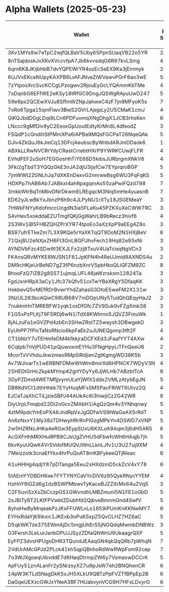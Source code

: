 # Alpha Wallets (2025-05-23)

| Wallet | Risk Score | Backtesting ROI (SOL) | Portfolio Value (USD) | SOL Balance | Farming Attempts / Total Tokens | Farming Ratio (%) | Median/Avg Risk of Last 10 Tokens | Median/Avg MC of Last 10 Tokens | Winrate (%) | ROI (%) | ROI (1D) (%) | Win Rate 1D (%) | Tokens (1D) | ROI (7D) (%) | Win Rate 7D (%) | Tokens (7D) | ROI (30D) (%) | Win Rate 30D (%) | Tokens (30D) | Realized Gains (USD) | Unrealized Gains (USD) | Median/Avg Holding Time (min) | Buy Size | Median/Avg Profit % Per Trade | Median/Avg Loss % Per Trade |
|----------|----------|----------|----------|----------|----------|----------|----------|----------|----------|----------|----------|----------|----------|----------|----------|----------|----------|----------|----------|----------|----------|----------|----------|----------|----------|
| 3Kv1MYs8w7eTpC2wjfQLBaV5Uby65PpnSUaqVB22o5YR | 28.07 | 439.74% | $11861.45 | 48.3620 | 0 / 31 | 0.00% | 0.00/0.70 | $13.84M/$36.59M | 70.97% | 8.78% | 8.37% | 66.67% | 1 | 32.06% | 57.14% | 2 | 652.15% | 72.00% | 19 | $5878.48 | $-154.12 | 1129.18/7929.67 | $286.35 | 2.98%/26.14% | -23.94%/-26.72% |
| 8nTSajdoskJxXKvXVccvfpA7Jb6kvvsdqG6R97kvLSmg | 42.00 | 44.75% | $142973.48 | 6.4978 | 0 / 12 | 0.00% | 0.00/0.38 | $1.01B/$2.52B | 66.67% | 75.72% | 0.01% | 100.00% | 0 | 0.01% | 100.00% | 0 | 468.42% | 100.00% | 2 | $119009.97 | $24944.80 | 12601.24/81165.92 | $2942.41 | 54.10%/96.95% | -97.15%/-97.03% |
| 6qm6K8JKijbhbB7dvYQPEWrYR4ozEcSeEX9Ka3jEmmyk | 26.49 | 9.92% | $31282.00 | 56.1864 | 2 / 417 | 0.48% | 5.00/3.80 | $1.69M/$3.31M | 53.48% | 13.29% | 3.18% | 57.14% | 12 | 14.66% | 57.47% | 62 | 299.95% | 62.18% | 169 | $240709.42 | $9604.48 | 463.43/5585.13 | $733.34 | 20.89%/32.95% | -26.76%/-35.70% |
| 6UJVxEKceNUpyKAXPB6LvAFJNveZiWVawvPGrF6ao3wE | 50.11 | 6.51% | $36670.24 | 16.0484 | 9 / 381 | 2.36% | 5.00/5.20 | $11.53K/$297.44K | 48.29% | 42.37% | 0.59% | 33.33% | 2 | 9.05% | 68.75% | 14 | 1498.97% | 56.79% | 75 | $44093.37 | $3838.06 | 17.06/660.41 | $124.06 | 24.79%/51.24% | -28.70%/-33.39% |
| 7zYtposXrcSvcKCCgLPzogwv2RjouEyGcLYQAmmKbTMe | 43.87 | 6.40% | $3625.00 | 10.5686 | 0 / 32 | 0.00% | 0.00/0.50 | $16.41M/$40.47M | 75.00% | 17.69% | 0.15% | 50.00% | 0 | 1.69% | 100.00% | 0 | 157.04% | 65.00% | 16 | $9282.50 | $2462.70 | 1340.97/7838.21 | $417.09 | 16.91%/45.07% | -17.37%/-22.97% |
| 7xDqnbG6EFfWE2eKSy18tRfGC9DngJQSWgRAyuUwD247 | 52.05 | 5.58% | $48860.38 | 272.0247 | 25 / 273 | 9.16% | 5.50/5.70 | $14.77K/$56.23K | 52.75% | 29.28% | 0.01% | 53.33% | 12 | 54.94% | 51.76% | 81 | 100.00% | 52.75% | 273 | $107044.51 | $35544.13 | 14.04/449.68 | $712.86 | -/- | -/- |
| 59e9px2QCEwXVJu8SffmWZNpJahweC4zF7jn9MFyoK5s | 79.67 | 4.87% | $1348.10 | 7.5103 | 1 / 19 | 5.26% | 4.50/4.40 | $4.15K/$8.51K | 57.89% | 39.60% | 0.00% | 0.00% | 0 | 3.17% | 50.00% | 2 | 17.79% | 50.00% | 8 | $3213.07 | $-9.73 | 16.41/113.95 | $257.77 | 138.18%/142.13% | -69.10%/-63.13% |
| 7xRo6Tpga15qmFiwv3BwS2GVrLAjejpLy2U5CMaK1cmJ | 46.10 | 4.80% | $48409.62 | 265.6248 | 0 / 138 | 0.00% | 5.00/5.60 | $35.33K/$385.07K | 61.59% | 185.33% | 1.37% | 42.86% | 4 | 3.14% | 52.00% | 22 | 58.11% | 56.90% | 56 | $31044.86 | $741.72 | 212.91/9544.86 | $92.98 | 96.34%/335.62% | -62.41%/-65.71% |
| GiKQJbdDGgLDqi9LCn6PDFuvmqXNgDhgX1JCB3rhsKen | 66.21 | 3.80% | $1649.73 | 8.3123 | 1 / 35 | 2.86% | 4.00/4.50 | $7.59K/$12.44K | 45.71% | 19.79% | 3.92% | 100.00% | 1 | 10.41% | 75.00% | 8 | 100.00% | 45.71% | 35 | $1664.29 | $7.05 | 9.38/159.12 | $185.30 | -/- | -/- |
| LNccc9gMfDiv9yC2EeoxGpUoutEdtyKrMn8L4dfeodZ | 37.00 | 2.01% | $10190.60 | 56.0000 | 0 / 23 | 0.00% | 0.00/0.00 | $10.48M/$18.26M | 52.17% | 10.77% | 0.00% | 0.00% | 0 | 4.45% | 85.71% | 0 | 11.39% | 30.00% | 9 | $11008.07 | $282.02 | 10572.45/15461.09 | $1418.29 | 18.04%/33.29% | -17.20%/-16.46% |
| FSQdP1cGndihStPMmXPa6iAPBa9MQsFGCPaT26NqeQAk | 51.08 | 0.88% | $3363.15 | 18.7456 | 2 / 167 | 1.20% | 4.50/4.70 | $147.68K/$455.10K | 63.47% | 17.47% | 4.31% | 100.00% | 4 | 6.20% | 75.00% | 20 | 293.11% | 62.37% | 92 | $5786.91 | $246.88 | 60.91/500.72 | $77.01 | 18.88%/27.34% | -23.55%/-25.55% |
| DJiv4ZkQuJ6kJmCq13DFcjAeubscByWnbdARJmDDaok6 | 18.31 | 0.59% | $8690.11 | 5.9141 | 0 / 72 | 0.00% | 0.00/0.40 | $10.75M/$115.27M | 45.83% | 9.24% | 6.31% | 100.00% | 1 | 32.36% | 75.00% | 1 | 212.56% | 66.67% | 3 | $10202.25 | $-66.82 | 417.69/10132.09 | $327.98 | 20.15%/50.81% | -26.17%/-36.25% |
| ABXkLLRwNVCRrYdyCRastCrrebtHXrP9YWRKCUwjFLFR | 45.00 | 0.56% | $2495.90 | 12.6731 | 3 / 85 | 3.53% | 4.50/4.20 | $1.60M/$2.61M | 71.76% | 17.07% | 3.05% | 100.00% | 5 | 6.46% | 73.91% | 17 | 100.00% | 71.76% | 85 | $15777.71 | $1016.23 | 142.76/1154.78 | $299.76 | -/- | -/- |
| EVhdFEF2uSoH7EGGosHhTiYE68D5kibsJURbrgmXNkV6 | 48.04 | 0.51% | $964.83 | 5.3551 | 0 / 19 | 0.00% | 0.00/2.00 | $12.13M/$165.48M | 63.16% | 129.41% | 0.00% | 100.00% | 0 | 16.69% | 100.00% | 4 | 2418.42% | 73.33% | 12 | $2470.44 | $401.58 | 4326.46/13778.73 | $73.78 | 27.82%/42.04% | -14.59%/-32.74% |
| 3Fki2gTbdT3YQQzGkE3nJA2djU3ijsfCw7EYprqroBGP | 53.02 | 0.00% | $16837.89 | 65.2843 | 1 / 35 | 2.86% | 3.00/2.80 | $5.69K/$62.35K | 45.71% | 254.09% | 30.36% | 50.00% | 2 | 111.13% | 46.67% | 15 | 1193.39% | 43.75% | 32 | $4863.58 | $-54.60 | 11.25/97.34 | $31.93 | 15492.41%/15492.41% | -7.34%/-7.34% |
| 7jmWWt2ZGNLhJq7dXKEnDexvG2nnrweBsg6WU3FqFqKS | 53.79 | 0.00% | $9797.81 | 54.0722 | 1 / 15 | 6.67% | 3.50/3.40 | $676.61K/$29.85M | 66.67% | 62.80% | 0.00% | 0.00% | 0 | 19.66% | 66.67% | 2 | 214.13% | 71.43% | 7 | $4216.03 | $-0.51 | 681.63/3562.89 | $354.84 | 19.11%/273.89% | -19.90%/-30.58% |
| HDXPp7hAB6Ab7JABkxt4ahRpxgqmAo55zaPwiFQzd798 | 73.75 | 0.00% | $1249.20 | 6.8986 | 0 / 27 | 0.00% | 4.00/4.80 | $24.21K/$90.77K | 55.56% | 32.39% | -0.00% | 0.00% | 0 | -0.00% | 0.00% | 1 | -0.00% | 0.00% | 1 | $1104.26 | $424.48 | 172.70/431.94 | $106.40 | 69.71%/1860.85% | -93.28%/-73.18% |
| 3mkkWtrBqTnMbvDNrDkwmELREgqcM3Niq5mHe4yuasnB | 77.05 | 0.00% | $15979.78 | 87.8167 | 5 / 51 | 9.80% | 5.50/4.40 | $26.19K/$2.69M | 66.67% | 1799.28% | 1.43% | 100.00% | 0 | 4.14% | 100.00% | 1 | 206.71% | 60.61% | 33 | $96156.33 | $-3.66 | 11.33/558.45 | $63.48 | 7543.71%/257751.10% | -75.34%/-65.57% |
| ED62yJLwBkYxJbnzP6h9c4JLPyNU1rXTy18JSGEMeaY | 39.00 | 0.00% | $12087007597504432.00 | 6.1583 | 0 / 12 | 0.00% | 0.00/0.00 | $47.07M/$215.41M | 50.00% | 140.47% | 4.34% | 100.00% | 1 | 1.30% | 50.00% | 1 | 1.30% | 50.00% | 1 | $2542.20 | $-275.34 | 29161.60/53597.36 | $38.63 | 147.07%/795.76% | -60.04%/-56.20% |
| 7HWkFNYyKdofmccUcgdN3ia5FLeKu45PZKXuXeCWW7RC | 36.75 | -0.00% | $5745.98 | 32.0125 | 0 / 27 | 0.00% | 0.00/1.80 | $14.35M/$25.43M | 81.48% | 3.25% | 14.77% | 66.67% | 0 | 20.88% | 62.50% | 3 | 100.00% | 81.48% | 27 | $1848.76 | $235.83 | 1557.32/4517.34 | $197.95 | -/- | -/- |
| S4vHev5xokddaEZUTmgfQKjGgWahrLB9bRecz3hivf6 | 44.83 | -0.03% | $52012.80 | 213.9149 | 1 / 304 | 0.33% | 2.00/2.70 | $4.30K/$830.16K | 54.93% | 37.88% | 0.39% | 75.00% | 1 | 5.95% | 62.50% | 4 | 10.40% | 69.33% | 26 | $43953.79 | $967.28 | 43218.78/59083.85 | $176.57 | 43.31%/120.54% | -33.26%/-38.21% |
| 2S3Wv1iB5FHBZQHZPrXYR74tpoEo3aXzXpP9aEEg4Z8o | 32.32 | -0.07% | $8181.01 | 20.1324 | 0 / 15 | 0.00% | 0.00/0.00 | $239.21M/$912.67M | 80.00% | 7.09% | -0.00% | 0.00% | 0 | 31.50% | 62.50% | 0 | 110.08% | 77.78% | 1 | $14858.69 | $139.09 | 180654.22/191159.38 | $601.00 | 15.88%/21.65% | -6.98%/-9.35% |
| BS97ufrETkeZm7L3X9KQe5rYaXKTqQT9DoM2N1HXjBeV | 61.48 | -0.33% | $8266.58 | 41.0988 | 0 / 24 | 0.00% | 4.50/4.60 | $20.19K/$1.46B | 45.83% | 48.39% | 0.00% | 0.00% | 0 | 11.22% | 100.00% | 0 | 19.13% | 100.00% | 2 | $2837.58 | $71.24 | 220.55/6416.60 | $107.81 | 438.74%/15771.04% | -42.92%/-45.54% |
| 71Qxj8U2eNXjxZH6Ft3GnLBGFUhvFech19Hq82e95xNi | 31.67 | -0.38% | $16165.68 | 59.0184 | 0 / 25 | 0.00% | 0.00/0.00 | $933.67M/$1.24B | 72.00% | 12.00% | 4.21% | 50.00% | 0 | 20.29% | 66.67% | 2 | 49.08% | 71.43% | 2 | $29802.59 | $2549.16 | 130177.09/137577.74 | $642.01 | 20.79%/67.57% | -4.06%/-15.96% |
| AYNDVbFzc4SDw9t3EXJLFx2zj8TxuV4UaTcixqNgVCn3 | 35.85 | -0.40% | $9035.92 | 25.1729 | 0 / 20 | 0.00% | 0.00/0.00 | $30.96M/$48.75M | 80.00% | 16.28% | 0.05% | 50.00% | 0 | 10.29% | 55.56% | 4 | 1397.96% | 80.00% | 14 | $71156.20 | $1485.91 | 9176.20/11904.94 | $1074.34 | 48.08%/85.42% | -0.11%/-0.11% |
| FKAnsQRvMYKE8WJSN1F81JpKFN4h4ReUJmid8AXNDS4u | 24.33 | -0.63% | $43772.30 | 10.3090 | 0 / 39 | 0.00% | 0.00/1.00 | $1.26B/$12.10B | 48.72% | 44.76% | 3.39% | 85.71% | 2 | 29.59% | 83.33% | 3 | 60.81% | 51.43% | 30 | $21651.43 | $4361.51 | 5297.81/26943.85 | $198.57 | 31.54%/96.26% | -42.59%/-42.59% |
| DM9cHKjeUrBeND7gZ3fP6nzbXnrV5pbHkoQLiQFZM9ZC | 84.86 | -0.64% | $1752.85 | 8.7032 | 3 / 30 | 10.00% | 5.00/5.70 | $5.19K/$21.75K | 66.67% | 20.91% | 0.00% | 0.00% | 0 | 8.01% | 44.44% | 9 | 100.00% | 66.67% | 30 | $2258.35 | $25.91 | 27.47/356.40 | $288.69 | -/- | -/- |
| BhooFzQ7iZB2g8SS71ujmqLUFL46jaWzrsksm12824Ta | 37.00 | -0.67% | $35656.38 | 45.0070 | 0 / 32 | 0.00% | 0.00/1.00 | $294.09M/$1.09B | 56.25% | 6.97% | 0.02% | 33.33% | 0 | 0.96% | 50.00% | 0 | 7.46% | 62.50% | 3 | $13117.66 | $3405.09 | 14000.66/76206.90 | $150.85 | 15.37%/85.69% | -19.49%/-43.89% |
| FgdJxnHRpX3aCy1Jfc37kQfv51cxTwYBeXRgY5DfaqKK | 32.69 | -0.68% | $30544.91 | 114.9275 | 43 / 495 | 8.69% | 5.00/4.80 | $2.47M/$4.10M | 55.56% | 11.33% | 0.54% | 78.57% | 2 | 3.01% | 75.00% | 13 | 85.83% | 56.02% | 134 | $335797.80 | $18873.63 | 823.04/20316.11 | $1302.15 | 11.32%/27.89% | -13.76%/-25.52% |
| HxkbevQ5vMEfRDrBvwrYhdZahasG3DtoE5weFM2X131w | 36.29 | -0.82% | $9710.26 | 54.0944 | 0 / 43 | 0.00% | 0.00/0.90 | $99.12M/$407.38M | 51.16% | 26.14% | 0.00% | 100.00% | 0 | 17.70% | 100.00% | 0 | 18.19% | 71.43% | 0 | $56956.08 | $2819.46 | 3420.22/56434.75 | $1345.97 | 29.52%/52.05% | -21.81%/-30.30% |
| 3NzUL283bcAQieC98UB68V7mDGpUNy5TudQhQEqyHaJ2 | 24.24 | -0.92% | $4335.21 | 19.9563 | 0 / 313 | 0.00% | 0.00/0.50 | $11.55M/$15.99M | 47.28% | 1.38% | 6.04% | 48.94% | 11 | 25.55% | 47.13% | 33 | 1146.43% | 49.31% | 225 | $2089.84 | $226.83 | 2452.14/12075.66 | $114.39 | 3.97%/5.08% | -5.43%/-9.31% |
| 7nukknHnTMREBFW1yqk1osDfGfc7ZV9Suk9vFZgXmk38 | 35.42 | -1.09% | $23795.93 | 40.0642 | 0 / 20 | 0.00% | 4.50/3.60 | $1.91M/$4.50M | 45.00% | 14.62% | 1.78% | 100.00% | 0 | 61.19% | 41.67% | 7 | 227.42% | 50.00% | 11 | $22706.74 | $1375.95 | 408.01/17357.64 | $996.40 | 59.33%/89.63% | -12.25%/-11.75% |
| F1G5xPzPLKj79F5RDj6wN1iTdX8KWtnno5JQVZ3FmuWk | 19.15 | -1.15% | $17256.09 | 66.2483 | 1 / 188 | 0.53% | 0.00/0.00 | $17.37M/$37.91M | 56.38% | 2.30% | 0.83% | 58.82% | 1 | 3.19% | 76.92% | 1 | 6.19% | 60.00% | 26 | $32490.93 | $2104.98 | 4791.09/21894.94 | $115.31 | 4.28%/15.62% | -4.74%/-10.91% |
| 8jALzuFa1eGVZPd4zbEn3SHwZRstTZ5waysh3DBwgekD | 37.35 | -1.27% | $1079.69 | 6.0131 | 1 / 107 | 0.93% | 0.00/1.90 | $4.33M/$72.48M | 62.62% | 13.66% | 0.37% | 50.00% | 1 | 0.29% | 50.00% | 5 | 199.41% | 62.50% | 20 | $19729.38 | $140.17 | 71.08/8713.74 | $144.28 | 11.22%/17.22% | -21.32%/-35.38% |
| EyUhPP7fPicTaNoRNcio6kpFaEk2uJUNEQgonp3tft2F | 47.16 | -1.60% | $20710.10 | 19.6205 | 32 / 400 | 8.00% | 0.00/1.50 | $138.24K/$2.22M | 58.00% | 15.53% | 0.29% | 65.38% | 0 | 1.17% | 74.19% | 4 | 14.60% | 70.83% | 47 | $41126.23 | $-31.79 | 5461.90/37901.84 | $75.37 | 15.86%/34.96% | -12.15%/-15.93% |
| CT1bNzY7uTEHmfeDM4kfkkjraDCFXEd3JFaafYYT4AXw | 40.02 | -1.64% | $5969.83 | 27.2416 | 2 / 69 | 2.90% | 0.00/0.50 | $18.45M/$28.18M | 50.72% | 0.63% | 0.72% | 60.00% | 0 | 7.16% | 54.55% | 1 | 461.72% | 52.38% | 25 | $2208.41 | $50.93 | 5113.02/12053.68 | $250.95 | 1.83%/2.74% | -2.68%/-13.36% |
| 6Cqtpb7nVjPUD41pQjuwoxmEYHu3FNgHpyLiTFnQeeU6 | 21.92 | -1.75% | $8454.99 | 45.6676 | 0 / 395 | 0.00% | 2.00/2.50 | $4.96M/$14.05M | 55.70% | 3.04% | 2.07% | 62.50% | 6 | 5.09% | 58.14% | 32 | 28.64% | 58.09% | 114 | $5124.97 | $384.35 | 661.45/12363.12 | $110.81 | 6.52%/12.32% | -6.44%/-9.95% |
| McorTxVVhduJkwzmeoRMpSiRdjienZgtKgmgWD38K5b | 35.44 | -1.81% | $4230.49 | 7.7872 | 0 / 46 | 0.00% | 0.00/0.00 | $104.29M/$486.27M | 52.17% | 22.28% | 0.00% | 0.00% | 0 | 17.12% | 66.67% | 0 | 98.86% | 70.00% | 1 | $16368.30 | $250.70 | 7530.38/31605.68 | $252.83 | 25.17%/165.13% | -54.54%/-52.03% |
| Av7WJivarTx1wERBNFDMwWhWm8mirXd6HPNCK7WDyV3N | 48.22 | -2.11% | $8352.85 | 29.8453 | 3 / 35 | 8.57% | 4.00/2.80 | $1.37M/$7.38M | 65.71% | 10.22% | 0.92% | 100.00% | 1 | 29.90% | 80.00% | 3 | 40.11% | 55.56% | 9 | $2031.47 | $-104.60 | 42.32/1666.69 | $217.05 | 15.65%/18.16% | -19.20%/-20.14% |
| 25HEDtGrHcZkpkMYmp42grtYDyYy6JjWLHb7ABzbtTcA | 62.33 | -2.19% | $4059.20 | 14.2895 | 0 / 70 | 0.00% | 4.00/2.80 | $58.27K/$2.55M | 54.29% | 20.50% | 1.58% | 100.00% | 1 | 5.09% | 55.56% | 7 | 71237.42% | 54.29% | 69 | $21422.95 | $948.49 | 85.62/2985.41 | $300.90 | -/- | -0.70%/-0.70% |
| 3DyPZDmd4WETMfjjvymULeYjWfX1ddx2VMLzAtybEgJN | 50.28 | -2.59% | $4717.24 | 11.4868 | 0 / 19 | 0.00% | 0.00/0.00 | $431.03M/$1.02B | 47.37% | 16.25% | -0.00% | 0.00% | 0 | -0.00% | 0.00% | 0 | 4.32% | 100.00% | 0 | $1613.80 | $-43.34 | 133080.73/120261.82 | $164.49 | 145.78%/232.94% | -76.79%/-65.54% |
| DB8KdVCt1dthHhkk7EYyHuqMFsSM5PacFRiWT6Utvz2Q | 44.08 | -2.66% | $1493.69 | 6.7986 | 0 / 39 | 0.00% | 0.00/0.60 | $16.86M/$22.91M | 51.28% | 11.89% | 3.74% | 66.67% | 1 | 3.68% | 57.14% | 3 | 341.43% | 78.26% | 13 | $3543.66 | $85.39 | 6016.01/20831.42 | $39.36 | 11.35%/22.39% | -9.89%/-15.89% |
| EJCeTJaXhCTiLjzieSBPJ44AUkAc6i3hiwjiCz2G42WR | 67.85 | -2.83% | $2230.93 | 12.4290 | 3 / 36 | 8.33% | 2.50/2.30 | $4.70K/$14.75K | 55.56% | 35.61% | 0.00% | 0.00% | 0 | 51.56% | 50.00% | 10 | 100.00% | 55.56% | 36 | $1903.03 | $-0.52 | 8.31/399.33 | $129.17 | -/- | -/- |
| DiyUrpLFmqbd22Di2oGcvZMAbH1iAgQzQm4v3YNhqnwy | 58.60 | -2.96% | $4149.71 | 12.3033 | 0 / 36 | 0.00% | 3.50/3.00 | $262.97K/$252.82M | 52.78% | 38.80% | 0.33% | 57.14% | 1 | 10.90% | 60.00% | 10 | 100.00% | 52.78% | 36 | $18729.07 | $1746.80 | 1437.49/3985.90 | $169.61 | -/- | -/- |
| 4ztM9pdcYmEoPXA6JndRpVxJgGDfwVS9tWaGaAX5rRdT | 52.51 | -3.17% | $11707.31 | 52.7737 | 1 / 34 | 2.94% | 4.00/3.60 | $31.35K/$4.92M | 55.88% | 39.05% | 5.10% | 100.00% | 1 | 102.23% | 57.14% | 7 | 871.34% | 53.85% | 26 | $7414.43 | $371.60 | 8.69/116.14 | $439.76 | 54.85%/76.51% | -71.18%/-65.32% |
| An6zNxxY1My38zTDHwyHRrRnPiGzgMPkYn4DSWD7xVNP | 52.88 | -3.49% | $10290.20 | 57.3294 | 9 / 160 | 5.62% | 4.50/3.80 | $543.49K/$12.06M | 60.00% | 20.40% | 1.90% | 66.67% | 0 | 1.25% | 20.00% | 2 | 17.12% | 59.09% | 18 | $34053.27 | $3856.00 | 105.49/2589.94 | $393.82 | 21.83%/47.04% | -56.44%/-58.14% |
| 2w5HZRNzJHKa4eRGw3EypSUxU6KXLoA9Aqm3j6dH5AR5 | 61.90 | -3.81% | $2258.01 | 9.2848 | 34 / 655 | 5.19% | 4.50/4.20 | $5.40K/$7.25K | 50.53% | 4.97% | 1.24% | 81.82% | 2 | 17.90% | 43.90% | 63 | 148.36% | 46.59% | 247 | $4955.52 | $212.64 | 21.43/990.04 | $98.48 | 7.72%/13.13% | -5.61%/-9.47% |
| AcGXFHhMRXHuiRPB8CJsUgZVHU5dFbwfcWh6HAqjb7jh | 52.73 | -3.87% | $8289.86 | 13.4714 | 6 / 68 | 8.82% | 4.00/2.90 | $813.84K/$2.22M | 55.88% | 16.38% | 20.05% | 85.71% | 4 | 21.09% | 64.00% | 24 | 50.80% | 54.90% | 46 | $7344.20 | $3543.81 | 125.75/1698.56 | $683.04 | 55.87%/1363.15% | -17.37%/-29.37% |
| 6kvKyuUQwK4VrSVdofMUQVJWnLLknLJfv1U3U27uj9XM | 45.82 | -4.34% | $4174.68 | 13.0352 | 42 / 570 | 7.37% | 4.00/3.80 | $5.22K/$6.27K | 47.54% | 3.95% | 5.11% | 59.26% | 34 | 181.06% | 51.85% | 180 | 100.00% | 47.54% | 570 | $3865.57 | $82.55 | 190.93/814.58 | $149.39 | -/- | -/- |
| 7Meizzotk3cnaEfYkx4hrPuQoAT8mKBFykeeQTjRieac | 69.08 | -4.40% | $1637.68 | 9.1238 | 1 / 25 | 4.00% | 4.00/3.30 | $107.94K/$1.20M | 60.00% | 14.50% | 0.01% | 100.00% | 0 | 11.86% | 71.43% | 6 | 1889.62% | 65.22% | 21 | $1865.64 | $0.00 | 55.21/5278.71 | $150.81 | -/- | -75.46%/-73.87% |
| A1uHHHg4qdjY87pDTanga5Eeu2xHXdzmD5ckZcV4xY78 | 60.37 | -4.60% | $4994.13 | 12.5352 | 164 / 1960 | 8.37% | 4.00/3.50 | $264.87K/$15.83M | 65.92% | 1.48% | 9.81% | 100.00% | 9 | 7.84% | 85.71% | 17 | 87.20% | 67.79% | 143 | $20066.19 | $47.02 | 12.22/1229.43 | $243.55 | 11.40%/888.89% | -18.37%/-27.19% |
| 5tAEmYYDBDH6xe7FYTYNYCaVYcDiV6z95QykRNycYYEM | 44.31 | -6.65% | $9296.95 | 47.7049 | 2 / 70 | 2.86% | 2.50/2.90 | $3.55M/$5.75M | 68.57% | 4.33% | 0.00% | 0.00% | 0 | 5.02% | 100.00% | 4 | 76.31% | 82.35% | 13 | $2444.95 | $-112.50 | 18.47/12344.24 | $507.83 | 5.94%/20.11% | -6.11%/-22.61% |
| HzHnY9iGZd6g1dzBSWPMbwvTyKaceBJZZXrMx64u2VqS | 35.67 | -7.72% | $16009.75 | 9.8660 | 0 / 19 | 0.00% | 0.00/0.70 | $52.82M/$271.45M | 57.89% | 31.32% | 0.00% | 0.00% | 0 | 1.67% | 66.67% | 0 | 15.27% | 50.00% | 2 | $22084.74 | $1068.94 | 34550.52/61080.68 | $242.94 | 25.72%/51.18% | -29.10%/-37.67% |
| C2F5uviSzXsZbCczpGS1GWvndhLMBZmuni5N1FE1oGbD | 56.19 | -9.23% | $3869.29 | 21.5589 | 23 / 978 | 2.35% | 3.50/3.50 | $5.15K/$5.11K | 79.65% | 5.73% | 0.19% | 50.00% | 4 | 1.04% | 57.69% | 26 | 42.95% | 81.15% | 243 | $8049.87 | $18.31 | 10.22/14.65 | $135.48 | 5.64%/9.08% | -0.29%/-0.63% |
| 2sJBiTy8T2LKtFPVwbtZDubhfd2QjbveBmnmGnd4SwfV | 52.70 | -9.36% | $101920.14 | 70.1398 | 12 / 324 | 3.70% | 3.00/3.60 | $5.21K/$7.80M | 46.91% | 20.81% | 0.00% | 0.00% | 0 | 4.06% | 100.00% | 1 | 24.68% | 38.46% | 13 | $44092.77 | $4103.47 | 60.92/3877.07 | $250.60 | 34.89%/88.87% | -30.56%/-34.67% |
| 8yhsHwByMrqeakPzJKxFFUWLvLo1859iPUmKnKKNwMY7 | 60.83 | -9.77% | $4838.77 | 8.7184 | 0 / 27 | 0.00% | 4.00/3.30 | $28.68K/$143.23K | 59.26% | 38.27% | 6.68% | 100.00% | 0 | 5.55% | 66.67% | 2 | 2827.60% | 60.00% | 24 | $5182.35 | $691.43 | 471.26/9220.02 | $220.14 | 88.68%/88.68% | -9.34%/-9.34% |
| EYHxRdaYjK9ikxic1JKExb3oPuKSxpZ5QvCLHZ7HZ6aC | 57.65 | -9.78% | $3741.25 | 10.7807 | 24 / 333 | 7.21% | 3.50/4.10 | $6.67K/$6.34K | 46.25% | 19.83% | 6.47% | 66.67% | 11 | 29.91% | 45.33% | 63 | 211.28% | 43.23% | 181 | $6323.41 | $-14.25 | 24.58/3890.71 | $65.09 | 25.64%/72.49% | -19.36%/-25.20% |
| D5qkWKTze375EWmAjDc5mgjUhErS5jNGQdqMwmbDNBWz | 39.71 | -9.94% | $5289.15 | 29.4695 | 0 / 25 | 0.00% | 4.00/3.80 | $3.83M/$22.06M | 72.00% | 168.13% | -0.00% | 0.00% | 0 | 101.30% | 100.00% | 7 | 806.23% | 70.83% | 23 | $14287.83 | $1364.07 | 4011.05/4799.91 | $200.89 | 350.11%/350.11% | -44.61%/-44.61% |
| G3Fersh3LeLurJanbDPUJJSyzZDfaQNWnU9UkaagrQXP | 53.35 | -9.97% | $1500.24 | 8.3584 | 3 / 69 | 4.35% | 3.00/3.20 | $5.02K/$5.06K | 60.87% | 14.67% | 0.00% | 0.00% | 0 | 6601.00% | 80.00% | 5 | 100.00% | 60.87% | 69 | $1872.91 | $0.00 | 11.59/25.82 | $147.00 | -/- | -/- |
| EyFPZ3dvsHPUgoDHR3TQundJEAaqGN4qkQqQRb7pWhqN | 75.29 | -10.66% | $1734.08 | 9.6617 | 4 / 42 | 9.52% | 3.00/2.70 | $5.15K/$6.54K | 59.52% | 36.94% | 0.00% | 0.00% | 0 | 28.04% | 100.00% | 2 | 35.78% | 58.33% | 12 | $4886.84 | $0.00 | 28.22/75.71 | $142.09 | 28.76%/50.83% | -11.15%/-13.61% |
| 2VdUrAMcGPJd2PLck41kh5qpQBnhsRdWwRWpFsm92cep | 77.38 | -11.65% | $3076.28 | 17.0833 | 2 / 31 | 6.45% | 4.00/3.10 | $6.00K/$5.85M | 48.39% | 24.04% | 0.62% | 100.00% | 0 | 20.00% | 25.00% | 4 | 3396.44% | 50.00% | 29 | $2546.53 | $-3.79 | 12.53/1193.94 | $263.18 | -/- | -22.32%/-22.32% |
| 7o3WJXgoeqUibvddE7d6HaqDtrmpZW6y7VsmaxwDCCrK | 57.57 | -11.90% | $1281.54 | 7.1398 | 9 / 142 | 6.34% | 4.00/4.50 | $5.09K/$8.35K | 52.82% | 21.04% | 17.06% | 57.14% | 20 | 49.06% | 57.45% | 47 | 100.00% | 52.82% | 142 | $6504.54 | $-0.00 | 8.81/10.04 | $206.01 | -/- | -/- |
| ApFUy51znALanFr2ySNrzsyXZ7u9pJsW7eh2BNQhenCR | 64.84 | -12.50% | $6049.83 | 33.7064 | 2 / 33 | 6.06% | 5.00/5.00 | $91.66K/$4.64M | 45.45% | 30.25% | 0.38% | 100.00% | 0 | 15.03% | 83.33% | 5 | 100.00% | 45.45% | 33 | $15531.38 | $1871.77 | 6.11/1100.88 | $449.48 | -/- | -/- |
| 14pW3KTLdSNagDkK5xJH5XLkU9QBTzPpFVZTfBPpEp2B | 62.10 | -13.36% | $1907.59 | 10.6279 | 2 / 57 | 3.51% | 3.00/3.70 | $5.02K/$5.06K | 63.16% | 15.94% | 0.00% | 0.00% | 0 | 36905.81% | 100.00% | 5 | 100.00% | 63.16% | 57 | $1707.87 | $0.00 | 9.71/61.13 | $142.29 | -/- | -/- |
| DaGqeUEXxcGWJxYNeA3BF7HUabvynVCG9H7HFxLDvyrG | 64.43 | -13.36% | $1415.72 | 7.8881 | 4 / 63 | 6.35% | 3.00/3.70 | $5.11K/$5.10K | 60.32% | 11.53% | 2.06% | 100.00% | 2 | 604.56% | 100.00% | 8 | 100.00% | 60.32% | 63 | $1050.58 | $-0.00 | 7.13/36.72 | $123.82 | -/- | -/- |

